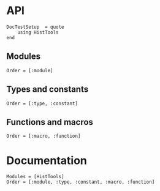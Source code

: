 # API

```@meta
DocTestSetup  = quote
    using HistTools
end
```

## Modules

```@index
Order = [:module]
```

## Types and constants

```@index
Order = [:type, :constant]
```

## Functions and macros

```@index
Order = [:macro, :function]
```

# Documentation

```@autodocs
Modules = [HistTools]
Order = [:module, :type, :constant, :macro, :function]
```
